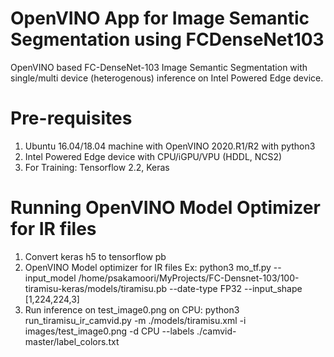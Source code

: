 # OpenVINO App for Image Semantic Segmentation using FCDenseNet103 

OpenVINO based FC-DenseNet-103 Image Semantic Segmentation with single/multi device (heterogenous) inference on Intel Powered  Edge device. 

# Pre-requisites
   1. Ubuntu 16.04/18.04 machine with OpenVINO 2020.R1/R2 with python3
   2. Intel Powered Edge device with CPU/iGPU/VPU (HDDL, NCS2)
   3. For Training: Tensorflow 2.2, Keras
  
# Running OpenVINO Model Optimizer for IR files

  1. Convert keras h5 to tensorflow pb 
  2. OpenVINO Model optimizer for IR files
     Ex: python3 mo_tf.py --input_model /home/psakamoori/MyProjects/FC-Densnet-103/100-tiramisu-keras/models/tiramisu.pb --date-type FP32 --input_shape [1,224,224,3]
  3. Run inference on test_image0.png 
     on CPU:
     python3 run_tiramisu_ir_camvid.py -m  ./models/tiramisu.xml -i images/test_image0.png -d CPU --labels ./camvid-master/label_colors.txt
